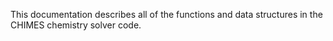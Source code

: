 This documentation describes all of the functions and data structures in the CHIMES chemistry solver code. 
